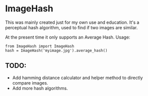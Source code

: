# ImageHash

This was mainly created just for my own use and education. It's a perceptual hash algorithm, used to find if two images are similar.

At the present time it only supports an Average Hash. Usage:

    from ImageHash import ImageHash 
    hash = ImageHash('myimage.jpg').average_hash() 

## TODO:
- Add hamming distance calculator and helper method to directly compare images.
- Add more hash algorithms.
